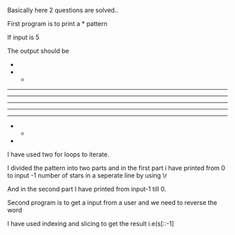 Basically here 2 questions are solved..

First program is to print a * pattern   

If input is 5

The output should be 

*
* *
* * *
* * * *
* * * * *
* * * *
* * *
* *
*

I have used two for loops to iterate.

I divided the pattern into two parts and in the first part i have printed from 0 to input -1 number of stars in a seperate line by using \r

And in the second part I have printed from input-1 till 0.


Second program is to get a input from a user and we need to reverse the word

I have used indexing and slicing to get the result  i.e(s[::-1]

